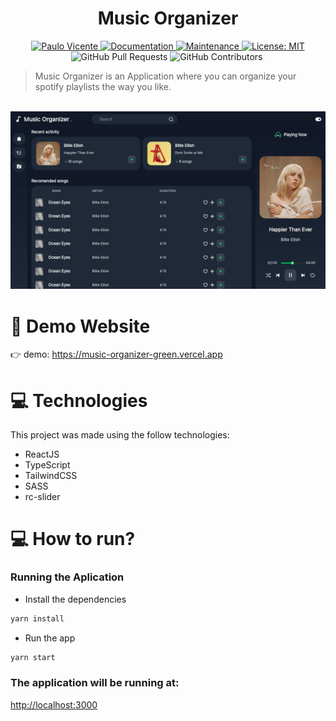 <h1 align="center">Music Organizer</h1>

<p align="center">
  <a href="https://www.linkedin.com/in/paulo-vicente-6abab0198/">
    <img alt="Paulo Vicente" src="https://img.shields.io/badge/-PauloVicente-c9c9c9?style=flat&logo=Linkedin&logoColor=white" />
  </a>
  <a href="https://github.com/0xb0b1/music-organizer#readme">
    <img alt="Documentation" src="https://img.shields.io/badge/documentation-yes-c9c9c9.svg" target="_blank" />
  </a>
  <a href="https://github.com/0xb0b1/music-organizer/graphs/commit-activity">
    <img alt="Maintenance" src="https://img.shields.io/badge/Maintained%3F-yes-c9c9c9.svg" target="_blank" />
  </a>
  <a href="https://github.com/0xb0b1/music-organizer/blob/master/LICENSE">
    <img alt="License: MIT" src="https://img.shields.io/badge/License-MIT-c9c9c9.svg" target="_blank" />
  </a>
  <img alt="GitHub Pull Requests" src="https://img.shields.io/github/issues-pr/0xb0b1/music-organizer?color=c9c9c9" />
  <img alt="GitHub Contributors" src="https://img.shields.io/github/contributors/0xb0b1/music-organizer?color=c9c9c9" />
  <img alt="" src="https://img.shields.io/github/repo-size/0xb0b1/music-organizer?color=c9c9c9" />
</p>

> Music Organizer is an Application where you can organize your spotify playlists the way you like.


<br />
<div align="center">
  <img src="https://github.com/0xb0b1/music-organizer/blob/master/print.jpg" width="720">
</div>


# :eyes: Demo Website
👉  demo: https://music-organizer-green.vercel.app

# :computer: Technologies
This project was made using the follow technologies:

* ReactJS
* TypeScript
* TailwindCSS
* SASS
* rc-slider

# :computer: How to run?

### Running the Aplication

* Install the dependencies
```bash 
yarn install
```
* Run the app
```bash
yarn start
```


### The application will be running at:

[http://localhost:3000](http://localhost:3000)

